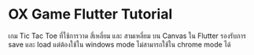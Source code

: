 # OX Game Flutter Tutorial

เกม Tic Tac Toe ที่ใช้การวาด สี่เหลี่ยม และ สามเหลี่ยม บน Canvas ใน Flutter
รองรับการ save และ load แต่ต้องใช้ใน windows mode ไม่สามารถใช้ใน chrome mode ได้